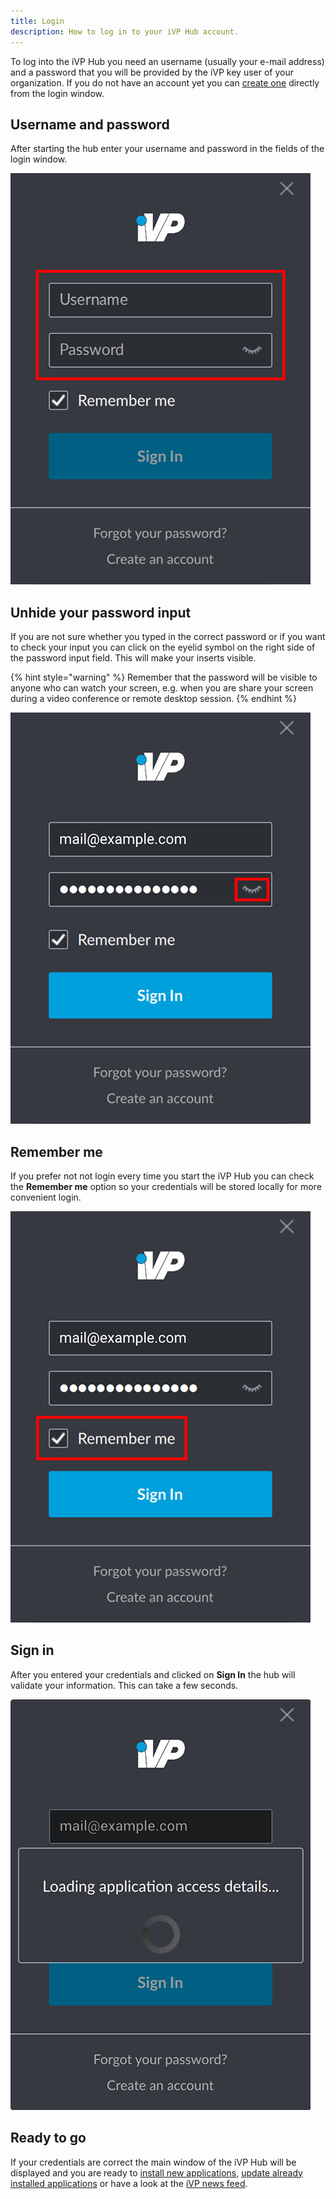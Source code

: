 ```yaml
---
title: Login
description: How to log in to your iVP Hub account.
---
```


To log into the iVP Hub you need an username (usually your e-mail address) and a password that you will be provided by the iVP key user of your organization. If you do not have an account yet you can [create one](./account-creation.md) directly from the login window.

## Username and password

After starting the hub enter your username and password in the fields of the login window.

![Username and password](../../../.gitbook/assets/hub_login.png)

## Unhide your password input

If you are not sure whether you typed in the correct password or if you want to check your input you can click on the eyelid symbol on the right side of the password input field. This will make your inserts visible.

{% hint style="warning" %}
Remember that the password will be visible to anyone who can watch your screen, e.g. when you are share your screen during a video conference or remote desktop session.
{% endhint %}

![Unhide your password input](../../../.gitbook/assets/hub_login_unhide_password.png)

## Remember me

If you prefer not not login every time you start the iVP Hub you can check the __Remember me__ option so your credentials will be stored locally for more convenient login.

![Remember me](../../../.gitbook/assets/hub_login_remember_me.png)

## Sign in

After you entered your credentials and clicked on __Sign In__ the hub will validate your information. This can take a few seconds.

![Sign in](../../../.gitbook/assets/hub_login_sign_in.png)

## Ready to go

If your credentials are correct the main window of the iVP Hub will be displayed and you are ready to [install new applications](../application-management/install-applications.md), [update already installed applications](../application-management/installation-updates.md) or have a look at the [iVP news feed](../ivp-news.md).